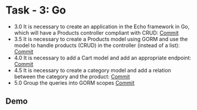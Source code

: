 
# Task - 3: Go

- 3.0 It is necessary to create an application in the Echo framework in Go, which will have a Products controller compliant with CRUD: [Commit](https://github.com/viashchuk/ebiznes/commit/f82ec698f54ae65e7c236c537ab2fa1071f2f2a1)
- 3.5 It is necessary to create a Products model using GORM and use the model to handle products (CRUD) in the controller (instead of a list): [Commit]()
- 4.0 It is necessary to add a Cart model and add an appropriate endpoint: [Commit]()
- 4.5 It is necessary to create a category model and add a relation between the category and the product: [Commit]()
- 5.0 Group the queries into GORM scopes [Commit]()


## Demo